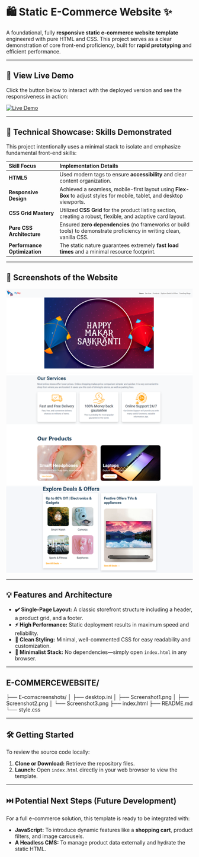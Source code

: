 # 🛍️ Static E-Commerce Website ✨

A foundational, fully **responsive static e-commerce website template** engineered with pure HTML and CSS. This project serves as a clear demonstration of core front-end proficiency, built for **rapid prototyping** and efficient performance.

---

## 🚀 View Live Demo

Click the button below to interact with the deployed version and see the responsiveness in action:

[![Live Demo](https://img.shields.io/badge/VIEW_LIVE-DEMO-28A745?style=for-the-badge&logo=vercel)](git)
<br>

---

## 🎯 Technical Showcase: Skills Demonstrated

This project intentionally uses a minimal stack to isolate and emphasize fundamental front-end skills:

| Skill Focus | Implementation Details |
| :--- | :--- |
| **HTML5** | Used modern tags to ensure **accessibility** and clear content organization. |
| **Responsive Design** | Achieved a seamless, mobile-first layout using **Flex-Box** to adjust styles for mobile, tablet, and desktop viewports. |
| **CSS Grid Mastery** | Utilized **CSS Grid** for the product listing section, creating a robust, flexible, and adaptive card layout. |
| **Pure CSS Architecture** | Ensured **zero dependencies** (no frameworks or build tools) to demonstrate proficiency in writing clean, vanilla CSS. |
| **Performance Optimization** | The static nature guarantees extremely **fast load times** and a minimal resource footprint. |

---

## 📸 Screenshots of the Website 
![Screenshot1](./E-comscreenshots/Screenshot1.png)
![Screenshot2](./E-comscreenshots/Screenshot2.png)
![Screenshot3](./E-comscreenshots/Screenshot3.png)


---

## 💡 Features and Architecture

* **✔️ Single-Page Layout:** A classic storefront structure including a header, a product grid, and a footer.
* **⚡ High Performance:** Static deployment results in maximum speed and reliability.
* **🎨 Clean Styling:** Minimal, well-commented CSS for easy readability and customization.
* **📐 Minimalist Stack:** No dependencies—simply open `index.html` in any browser.

---

## E-COMMERCEWEBSITE/
├── E-comscreenshots/
│   ├── desktop.ini
│   ├── Screenshot1.png
│   ├── Screenshot2.png
│   └── Screenshot3.png
├── index.html
├── README.md
└── style.css

---

## 🛠️ Getting Started

To review the source code locally:

1.  **Clone or Download:** Retrieve the repository files.
2.  **Launch:** Open `index.html` directly in your web browser to view the template.

---

## ⏭️ Potential Next Steps (Future Development)

For a full e-commerce solution, this template is ready to be integrated with:

* **JavaScript:** To introduce dynamic features like a **shopping cart**, product filters, and image carousels.
* **A Headless CMS:** To manage product data externally and hydrate the static HTML.
